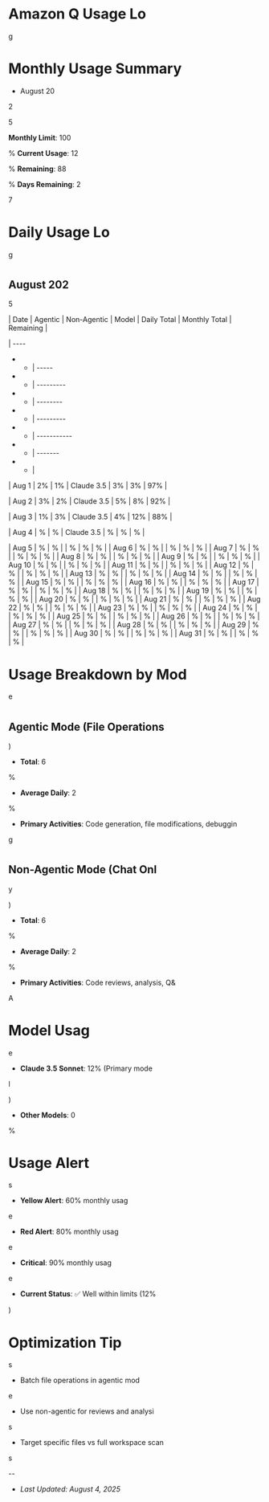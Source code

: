 

# Amazon Q Usage Lo

g

#

# Monthly Usage Summary

 - August 20

2

5

**Monthly Limit**: 100

%
**Current Usage**: 12

%
**Remaining**: 88

%
**Days Remaining**: 2

7

#

# Daily Usage Lo

g

#

## August 202

5

| Date   | Agentic | Non-Agentic | Model      | Daily Total | Monthly Total | Remaining |

| ----

- - | -----

- - | ---------

- - | --------

- - | ---------

- - | -----------

- - | -------

- - |

| Aug 1  | 2%      | 1%          | Claude 3.5 | 3%          | 3%            | 97%       |

| Aug 2  | 3%      | 2%          | Claude 3.5 | 5%          | 8%            | 92%       |

| Aug 3  | 1%      | 3%          | Claude 3.5 | 4%          | 12%           | 88%       |

| Aug 4  | %       | %           | Claude 3.5 | %           | %             | %         |

| Aug 5  | %       | %           |            | %           | %             | %         |
| Aug 6  | %       | %           |            | %           | %             | %         |
| Aug 7  | %       | %           |            | %           | %             | %         |
| Aug 8  | %       | %           |            | %           | %             | %         |
| Aug 9  | %       | %           |            | %           | %             | %         |
| Aug 10 | %       | %           |            | %           | %             | %         |
| Aug 11 | %       | %           |            | %           | %             | %         |
| Aug 12 | %       | %           |            | %           | %             | %         |
| Aug 13 | %       | %           |            | %           | %             | %         |
| Aug 14 | %       | %           |            | %           | %             | %         |
| Aug 15 | %       | %           |            | %           | %             | %         |
| Aug 16 | %       | %           |            | %           | %             | %         |
| Aug 17 | %       | %           |            | %           | %             | %         |
| Aug 18 | %       | %           |            | %           | %             | %         |
| Aug 19 | %       | %           |            | %           | %             | %         |
| Aug 20 | %       | %           |            | %           | %             | %         |
| Aug 21 | %       | %           |            | %           | %             | %         |
| Aug 22 | %       | %           |            | %           | %             | %         |
| Aug 23 | %       | %           |            | %           | %             | %         |
| Aug 24 | %       | %           |            | %           | %             | %         |
| Aug 25 | %       | %           |            | %           | %             | %         |
| Aug 26 | %       | %           |            | %           | %             | %         |
| Aug 27 | %       | %           |            | %           | %             | %         |
| Aug 28 | %       | %           |            | %           | %             | %         |
| Aug 29 | %       | %           |            | %           | %             | %         |
| Aug 30 | %       | %           |            | %           | %             | %         |
| Aug 31 | %       | %           |            | %           | %             | %         |

#

# Usage Breakdown by Mod

e

#

## Agentic Mode (File Operations

)

- **Total**: 6

%

- **Average Daily**: 2

%

- **Primary Activities**: Code generation, file modifications, debuggin

g

#

## Non-Agentic Mode (Chat Onl

y

)

- **Total**: 6

%

- **Average Daily**: 2

%

- **Primary Activities**: Code reviews, analysis, Q&

A

#

# Model Usag

e

- **Claude 3.5 Sonnet**: 12% (Primary mode

l

)

- **Other Models**: 0

%

#

# Usage Alert

s

- **Yellow Alert**: 60% monthly usag

e

- **Red Alert**: 80% monthly usag

e

- **Critical**: 90% monthly usag

e

- **Current Status**: ✅ Well within limits (12%

)

#

# Optimization Tip

s

- Batch file operations in agentic mod

e

- Use non-agentic for reviews and analysi

s

- Target specific files vs full workspace scan

s

--

- _Last Updated: August 4, 2025_
